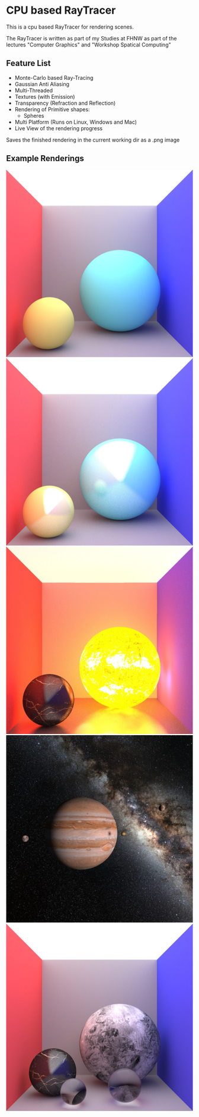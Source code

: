 # CPU based RayTracer

This is a cpu based RayTracer for rendering scenes.

The RayTracer is written as part of my Studies at FHNW as part of the lectures "Computer Graphics" and "Workshop Spatical Computing"

## Feature List

* Monte-Carlo based Ray-Tracing
* Gaussian Anti Aliasing
* Multi-Threaded
* Textures (with Emission)
* Transparency (Refraction and Reflection)
* Rendering of Primitive shapes:
  * Spheres
* Multi Platform (Runs on Linux, Windows and Mac)
* Live View of the rendering progress

Saves the finished rendering in the current working dir as a .png image

## Example Renderings
![Rendering with lighting](ExampleRenderings/03-Rendering-WithLighting.jpg)
![Rendering with Reflections](ExampleRenderings/03-Rendering-WithReflections.jpg)
![Rendering with Textures](ExampleRenderings/04-Rendering-WithTextures-AndEmissions.jpg)
![Rendering with Textures](ExampleRenderings/05-Rendering-CustomScene-AntiAliasing.jpg)
![Rendering with Textures](ExampleRenderings/06-Rendering-WithTransparency.jpg)

